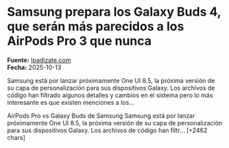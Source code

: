 # Samsung prepara los Galaxy Buds 4, que serán más parecidos a los AirPods Pro 3 que nunca

**Fuente:** [Ipadizate.com](https://ipadizate.com/tecnologia/samsung-prepara-los-galaxy-buds-4-que-seran-mas-parecidos-a-los-airpods-pro-3-que-nunca)  
**Fecha:** 2025-10-13

Samsung está por lanzar próximamente One UI 8.5, la próxima versión de su capa de personalización para sus dispositivos Galaxy. Los archivos de código han filtrado algunos detalles y cambios en el sistema pero lo más interesante es que existen menciones a los…

AirPods Pro vs Galaxy Buds de Samsung
Samsung está por lanzar próximamente One UI 8.5, la próxima versión de su capa de personalización para sus dispositivos Galaxy. Los archivos de código han filtr… [+2462 chars]
